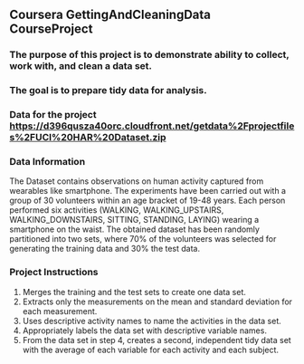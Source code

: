 ## Coursera GettingAndCleaningData CourseProject

### The purpose of this project is to demonstrate ability to collect, work with, and clean a data set. 

### The goal is to prepare tidy data for analysis.

### Data for the project https://d396qusza40orc.cloudfront.net/getdata%2Fprojectfiles%2FUCI%20HAR%20Dataset.zip

### Data Information
The Dataset contains observations on human activity captured from wearables like smartphone.
The experiments have been carried out with a group of 30 volunteers within an age bracket of 19-48 years. Each person performed six activities (WALKING, WALKING_UPSTAIRS, WALKING_DOWNSTAIRS, SITTING, STANDING, LAYING) wearing a smartphone on the waist. The obtained dataset has been randomly partitioned into two sets, where 70% of the volunteers was selected for generating the training data and 30% the test data. 

### Project Instructions
1. Merges the training and the test sets to create one data set.
2. Extracts only the measurements on the mean and standard deviation for each measurement.
3. Uses descriptive activity names to name the activities in the data set.
4. Appropriately labels the data set with descriptive variable names.
5. From the data set in step 4, creates a second, independent tidy data set with the average of each variable for each activity and each subject.
